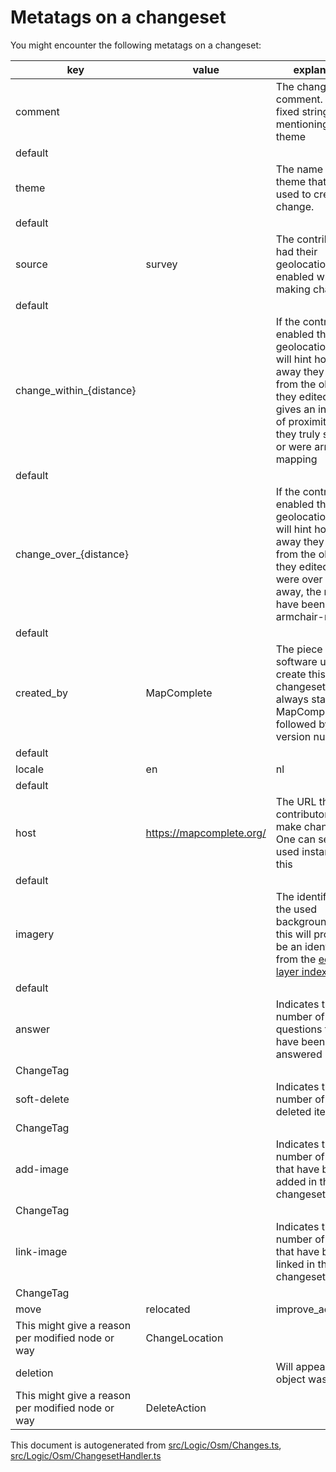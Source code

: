 [//]: # (WARNING: this file is automatically generated. Please find the sources at the bottom and edit those sources)

# Metatags on a changeset

You might encounter the following metatags on a changeset:

| key | value | explanation | source |
-----|-----|-----|----- |
| comment |  | The changeset comment. Will be a fixed string, mentioning the theme
 | default |
| theme |  | The name of the theme that was used to create this change. 
 | default |
| source | survey | The contributor had their geolocation enabled while making changes
 | default |
| change_within_{distance} |  | If the contributor enabled their geolocation, this will hint how far away they were from the objects they edited. This gives an indication of proximity and if they truly surveyed or were armchair-mapping
 | default |
| change_over_{distance} |  | If the contributor enabled their geolocation, this will hint how far away they were from the objects they edited. If they were over 5000m away, the might have been armchair-mapping
 | default |
| created_by | MapComplete <version> | The piece of software used to create this changeset; will always start with MapComplete, followed by the version number
 | default |
| locale | en|nl|de|... | The code of the language that the contributor used MapComplete in. Hints what language the user speaks.
 | default |
| host | https://mapcomplete.org/<theme> | The URL that the contributor used to make changes. One can see the used instance with this
 | default |
| imagery |  | The identifier of the used background layer, this will probably be an identifier from the [editor layer index](https://github.com/osmlab/editor-layer-index)
 | default |
| answer |  | Indicates the number of questions that have been answered
 | ChangeTag |
| soft-delete |  | Indicates the number of soft-deleted items
 | ChangeTag |
| add-image |  | Indicates the number of images that have been added in this changeset
 | ChangeTag |
| link-image |  | Indicates the number of images that have been linked in this changeset
 | ChangeTag |
| move | relocated|improve_accuraccy|... | Will appear if the point has been moved
This might give a reason per modified node or way | ChangeLocation |
| deletion |  | Will appear if the object was deleted
This might give a reason per modified node or way | DeleteAction |



This document is autogenerated from [src/Logic/Osm/Changes.ts](https://source.mapcomplete.org/MapComplete/MapComplete/src/branch/develop/src/Logic/Osm/Changes.ts), [src/Logic/Osm/ChangesetHandler.ts](https://source.mapcomplete.org/MapComplete/MapComplete/src/branch/develop/src/Logic/Osm/ChangesetHandler.ts)
